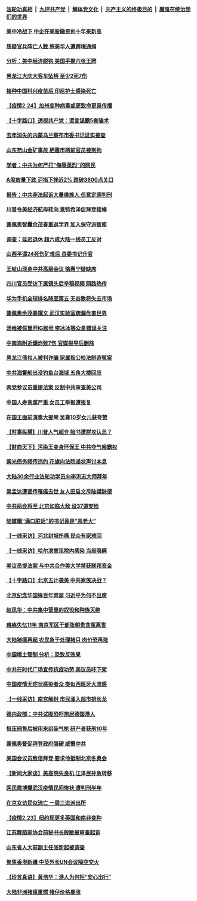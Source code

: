 ####  [法轮功真相](../../../../basic/blob/master/README.md?t=02242331) &nbsp;|&nbsp; [九评共产党](../../../../9ping.md/blob/master/README.md?t=02242331) &nbsp;|&nbsp; [解体党文化](../../../../jtdwh.md/blob/master/README.md?t=02242331)  &nbsp;|&nbsp; [共产主义的终极目的](../../../../gczydzjmd.md/blob/master/README.md?t=02242331) &nbsp;|&nbsp; [魔鬼在统治我们的世界](../../../../mgztzwmdsj.md/blob/master/README.md?t=02242331) 

#### [美中冷战下 中企在美股融资创十年来新高](../pages/nsc413/n12772399.md?t=02242331) 

#### [质疑官兵阵亡人数 旅美华人遭跨境通缉](../pages/nsc413/n12771888.md?t=02242331) 

#### [分析：美中经济脱钩 美国手握六张王牌](../pages/nsc413/n12770720.md?t=02242331) 

#### [黑龙江大庆大客车坠桥 至少2死7伤](../pages/nsc413/n12772198.md?t=02242331) 

#### [接种中国科兴疫苗后 印尼护士感染死亡](../pages/nsc413/n12772266.md?t=02242331) 

#### [【疫情2.24】加州变种病毒或更致命更易传播](../pages/nsc413/n12771953.md?t=02242331) 

#### [【十字路口】透视共产党：谎言谋霸5套骗术](../pages/nsc413/n12770952.md?t=02242331) 

#### [去年消失的内蒙乌兰察布市委书记证实被查](../pages/nsc413/n12772065.md?t=02242331) 

#### [山东笏山金矿事故 栖霞市两前官员被刑拘](../pages/nsc413/n12771768.md?t=02242331) 

#### [学者：中共为何严打“侮辱英烈”的网民](../pages/nsc413/n12772003.md?t=02242331) 

#### [A股放量下跌 沪指下挫近2% 跌破3600点关口](../pages/nsc413/n12771810.md?t=02242331) 

#### [报告：中共非法起诉大量维族人 任意定罪判刑](../pages/nsc413/n12772073.md?t=02242331) 

#### [川普令美经济航母转向 莱特希泽促拜登接棒](../pages/nsc413/n12756389.md?t=02242331) 


#### [蓬佩奥智囊余茂春重返学界 加入保守派智库](../pages/nsc413/n12771811.md?t=02242331) 

#### [调查：延迟退休 超六成大陆一线员工反对](../pages/nsc413/n12771175.md?t=02242331) 

#### [山西平遥24死伤矿难后 县委书记升官](../pages/nsc413/n12771161.md?t=02242331) 

#### [王岐山现身中共高层会议 骆惠宁疑缺席](../pages/nsc413/n12771490.md?t=02242331) 

#### [四川官员受访下属镜头后举稿视频 网路热传](../pages/nsc413/n12771275.md?t=02242331) 

#### [华为手机全球排名降至第五 无谷歌将失去市场](../pages/nsc413/n12770923.md?t=02242331) 

#### [蓬佩奥余茂春撰文 武汉实验室疏漏危害世界](../pages/nsc413/n12771071.md?t=02242331) 

#### [汤唯被假冒开IG账号 李冰冰等众星错误关注](../pages/nsc413/n12770876.md?t=02242331) 

#### [中南海附近爆炸致7伤 官媒报导后删除](../pages/nsc413/n12771043.md?t=02242331) 

#### [黑龙江债权人被判诈骗 家属指公检法制造冤案](../pages/nsc413/n12770994.md?t=02242331) 

#### [中共海警船出没钓鱼台海域 五角大楼回应](../pages/nsc413/n12771023.md?t=02242331) 

#### [两党参议员重提法案 反制中共审查美公司](../pages/nsc413/n12770962.md?t=02242331) 

#### [中国人寿贪腐严重 女员工举报遭报复](../pages/nsc413/n12770771.md?t=02242331) 

#### [在国王面前演奏大提琴 吴尊10岁女儿获夸赞](../pages/nsc413/n12770557.md?t=02242331) 

#### [【时事纵横】川普人气超夯 脸书遭群攻认怂？](../pages/nsc413/n12770827.md?t=02242331) 

#### [【财商天下】污染王变身环保王 中共夺气候霸权](../pages/nsc413/n12770234.md?t=02242331) 

#### [紫光债务频传违约 花旗向法院递状声讨本息](../pages/nsc413/n12770710.md?t=02242331) 

#### [大陆30余行业法轮功学员向李洪志大师拜年](../pages/nsc413/n12770676.md?t=02242331) 

#### [吴孟达遭谣传罹癌去世 友人田启文斥陆媒缺德](../pages/nsc413/n12770447.md?t=02242331) 

#### [中共两会将至 北京如临大敌 设37道安检](../pages/nsc413/n12770681.md?t=02242331) 

#### [陆媒曝“满口脏话”的书记竟是“恶老大”](../pages/nsc413/n12770498.md?t=02242331) 

#### [【一线采访】河北封城伤痛 民众有家难回](../pages/nsc413/n12770505.md?t=02242331) 

#### [【一线采访】哈尔滨曾现院内感染 当局隐瞒](../pages/nsc413/n12770550.md?t=02242331) 

#### [美议员提法案 与中共合作美大学禁获联邦资金](../pages/nsc413/n12770530.md?t=02242331) 

#### [【十字路口】北京五计袭美 中共家族决战？](../pages/nsc413/n12769977.md?t=02242331) 

#### [北京纪念华国锋百年冥诞 习近平为何不出席](../pages/nsc413/n12770385.md?t=02242331) 

#### [赵凤华：中共集中营里的奴役和种族灭绝](../pages/nsc413/n12770399.md?t=02242331) 

#### [瘫痪失忆11年 南京军区干部张朝贵含冤离世](../pages/nsc413/n12769725.md?t=02242331) 

#### [大陆猪瘟再起 农民急于处理猪只 肉价恐再涨](../pages/nsc413/n12770155.md?t=02242331) 

#### [中国稀土管制 分析：恐致反效果](../pages/nsc413/n12769876.md?t=02242331) 

#### [中共在时代广场宣传抗疫功劳 美议员吁下架](../pages/nsc413/n12770386.md?t=02242331) 

#### [中国疫情无症状感染者众 类似西班牙大流感](../pages/nsc413/n12769909.md?t=02242331) 

#### [【一线采访】南宫解封 市民涌入超市排长龙](../pages/nsc413/n12770389.md?t=02242331) 

#### [德内政部：中共试图恐吓旅居德国港人](../pages/nsc413/n12770308.md?t=02242331) 

#### [恒压阀售后被用来组装气枪 研产者获刑10年](../pages/nsc413/n12770252.md?t=02242331) 

#### [蓬佩奥督促拜登政府强硬 威慑中共](../pages/nsc413/n12770131.md?t=02242331) 

#### [美国会议员致信拜登 要求他抵制北京冬奥会](../pages/nsc413/n12770180.md?t=02242331) 

#### [【新闻大家谈】美高院失良机 江泽民孙急转移](../pages/nsc413/n12770173.md?t=02242331) 

#### [网民微博爆武汉疫情民间惨状 遭判刑半年](../pages/nsc413/n12770089.md?t=02242331) 

#### [在京女访民似流亡 一周三进派出所](../pages/nsc413/n12769895.md?t=02242331) 

#### [【疫情2.23】纽约现更多英国和南非变种](../pages/nsc413/n12769518.md?t=02242331) 

#### [江苏舞蹈家协会前秘书长殷敏被审查起诉](../pages/nsc413/n12769830.md?t=02242331) 

#### [山东省人大前副主任张新起被调查](../pages/nsc413/n12769620.md?t=02242331) 

#### [聚焦香港新疆 中英外长UN会议隔空交火](../pages/nsc413/n12769762.md?t=02242331) 

#### [【珍言真语】黄浩华：港人为何拒“安心出行”](../pages/nsc413/n12767941.md?t=02242331) 

#### [大陆非洲猪瘟重燃 猪仔价格暴涨](../pages/nsc413/n12769490.md?t=02242331) 

